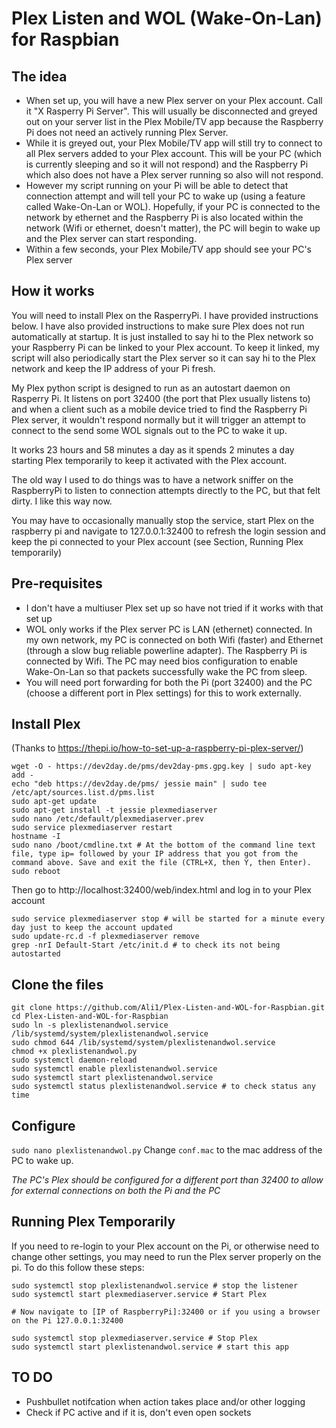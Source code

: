 # Plex Listen and WOL (Wake-On-Lan) for Raspbian

## The idea

- When set up, you will have a new Plex server on your Plex account. Call it "X Rasperry Pi Server". This will usually be disconnected and greyed out on your server list in the Plex Mobile/TV app because the Raspberry Pi does not need an actively running Plex Server.
- While it is greyed out, your Plex Mobile/TV app will still try to connect to all Plex servers added to your Plex account. This will be your PC (which is currently sleeping and so it will not respond) and the Raspberry Pi which also does not have a Plex server running so also will not respond.
- However my script running on your Pi will be able to detect that connection attempt and will tell your PC to wake up (using a feature called Wake-On-Lan or WOL). Hopefully, if your PC is connected to the network by ethernet and the Raspberry Pi is also located within the network (Wifi or ethernet, doesn't matter), the PC will begin to wake up and the Plex server can start responding.
- Within a few seconds, your Plex Mobile/TV app should see your PC's Plex server

## How it works

You will need to install Plex on the RasperryPi. I have provided instructions below. I have also provided instructions to make sure Plex does not run automatically at startup. It is just installed to say hi to the Plex network so your Raspberry Pi can be linked to your Plex account. To keep it linked, my script will also periodically start the Plex server so it can say hi to the Plex network and keep the IP address of your Pi fresh.

My Plex python script is designed to run as an autostart daemon on Rasperry Pi. It listens on port 32400 (the port that Plex usually listens to) and when a client such as a mobile device tried to find the Raspberry Pi Plex server, it wouldn't respond normally but it will trigger an attempt to connect to the send some WOL signals out to the PC to wake it up.

It works 23 hours and 58 minutes a day as it spends 2 minutes a day starting Plex temporarily to keep it activated with the Plex account.

The old way I used to do things was to have a network sniffer on the RaspberryPi to listen to connection attempts directly to the PC, but that felt dirty. I like this way now.

You may have to occasionally manually stop the service, start Plex on the raspberry pi and navigate to 127.0.0.1:32400 to refresh the login session and keep the pi connected to your Plex account (see Section, Running Plex temporarily)

## Pre-requisites
- I don't have a multiuser Plex set up so have not tried if it works with that set up
- WOL only works if the Plex server PC is LAN (ethernet) connected. In my own network, my PC is connected on both Wifi (faster) and Ethernet (through a slow bug reliable powerline adapter). The Raspberry Pi is connected by Wifi. The PC may need bios configuration to enable Wake-On-Lan so that packets successfully wake the PC from sleep.
- You will need port forwarding for both the Pi (port 32400) and the PC (choose a different port in Plex settings) for this to work externally.

## Install Plex

(Thanks to https://thepi.io/how-to-set-up-a-raspberry-pi-plex-server/)
```
wget -O - https://dev2day.de/pms/dev2day-pms.gpg.key | sudo apt-key add -
echo "deb https://dev2day.de/pms/ jessie main" | sudo tee /etc/apt/sources.list.d/pms.list
sudo apt-get update
sudo apt-get install -t jessie plexmediaserver
sudo nano /etc/default/plexmediaserver.prev
sudo service plexmediaserver restart
hostname -I
sudo nano /boot/cmdline.txt # At the bottom of the command line text file, type ip= followed by your IP address that you got from the command above. Save and exit the file (CTRL+X, then Y, then Enter).
sudo reboot
```
Then go to http://localhost:32400/web/index.html and log in to your Plex account
```
sudo service plexmediaserver stop # will be started for a minute every day just to keep the account updated
sudo update-rc.d -f plexmediaserver remove
grep -nrI Default-Start /etc/init.d # to check its not being autostarted
```

## Clone the files
```
git clone https://github.com/Ali1/Plex-Listen-and-WOL-for-Raspbian.git
cd Plex-Listen-and-WOL-for-Raspbian
sudo ln -s plexlistenandwol.service /lib/systemd/system/plexlistenandwol.service
sudo chmod 644 /lib/systemd/system/plexlistenandwol.service
chmod +x plexlistenandwol.py
sudo systemctl daemon-reload
sudo systemctl enable plexlistenandwol.service
sudo systemctl start plexlistenandwol.service
sudo systemctl status plexlistenandwol.service # to check status any time
```
## Configure
```sudo nano plexlistenandwol.py```
Change ```conf.mac``` to the mac address of the PC to wake up.

*The PC's Plex should be configured for a different port than 32400 to allow for external connections on both the Pi and the PC*

## Running Plex Temporarily
If you need to re-login to your Plex account on the Pi, or otherwise need to change other settings, you may need to run the Plex server properly on the pi. To do this follow these steps:
```
sudo systemctl stop plexlistenandwol.service # stop the listener
sudo systemctl start plexmediaserver.service # Start Plex

# Now navigate to [IP of RaspberryPi]:32400 or if you using a browser on the Pi 127.0.0.1:32400

sudo systemctl stop plexmediaserver.service # Stop Plex
sudo systemctl start plexlistenandwol.service # start this app
```

## 

## TO DO
- Pushbullet notifcation when action takes place and/or other logging
- Check if PC active and if it is, don't even open sockets
